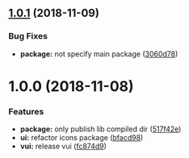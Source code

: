 ## [1.0.1](https://github.com/vgmtv/tv-ui.git/compare/v1.0.0...v1.0.1) (2018-11-09)


### Bug Fixes

* **package:** not specify main package ([3060d78](https://github.com/vgmtv/tv-ui.git/commit/3060d78))

# 1.0.0 (2018-11-08)


### Features

* **package:** only publish lib compiled dir ([517f42e](https://github.com/vgmtv/tv-ui.git/commit/517f42e))
* **ui:** refactor icons package ([bfacd98](https://github.com/vgmtv/tv-ui.git/commit/bfacd98))
* **vui:** release vui ([fc874d9](https://github.com/vgmtv/tv-ui.git/commit/fc874d9))
